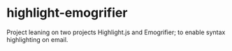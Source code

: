 # highlight-emogrifier

Project leaning on two projects Highlight.js and Emogrifier; to enable syntax highlighting on email.
